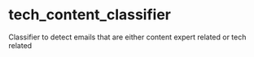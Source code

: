 # tech_content_classifier
Classifier to detect emails that are either content expert related or tech related
